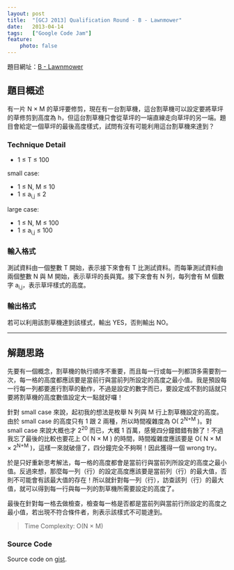 ```yaml
---
layout: post
title:  "[GCJ 2013] Qualification Round - B - Lawnmower"
date:   2013-04-14
tags:   ["Google Code Jam"]
feature:
    photo: false
---
```


題目網址：[B - Lawnmower](https://code.google.com/codejam/contest/2270488/dashboard#s=p1)

## 題目概述

有一片 N × M 的草坪要修剪，現在有一台割草機，這台割草機可以設定要將草坪的草修剪到高度為 h，但這台割草機只會從草坪的一端直線走向草坪的另一端。題目會給定一個草坪的最後高度樣式，試問有沒有可能利用這台割草機來達到？

### Technique Detail

- 1 ≤ T ≤ 100

small case:

- 1 ≤ N, M ≤ 10
- 1 ≤ a<sub>i,j</sub> ≤ 2

large case:

- 1 ≤ N, M ≤ 100  
- 1 ≤ a<sub>i,j</sub> ≤ 100

### 輸入格式

測試資料由一個整數 T 開始，表示接下來會有 T 比測試資料。而每筆測試資料由兩個整數 N 與 M 開始，表示草坪的長與寬。接下來會有 N 列，每列會有 M 個數字 a<sub>i,j</sub>，表示草坪樣式的高度。

### 輸出格式

若可以利用該割草機達到該樣式，輸出 YES，否則輸出 NO。

---

## 解題思路

先要有一個概念，割草機的執行順序不重要，而且每一行或每一列都頂多需要割一次，每一格的高度都應該要是當前行與當前列所設定的高度之最小值。我是預設每一行每一列都要進行割草的動作，不過是設定的數字而已，要設定成不割的話就只要將割草機的高度數值設定大一點就好囉！

針對 small case 來說，起初我的想法是枚舉 N 列與 M 行上割草機設定的高度。由於 small case 的高度只有 1 跟 2 兩種，所以時間複雜度為 O( 2<sup>N+M</sup> )。對 small case 來說大概也才 2<sup>20</sup> 而已，大概 1 百萬，感覺四分鐘錯錯有餘了！不過我忘了最後的比較也要花上 O( N × M ) 的時間，時間複雜度應該要是 O( N × M × 2<sup>N+M</sup> )，這樣一來就破億了，四分鐘完全不夠啊！因此獲得一個 wrong try。

於是只好重新思考解法，每一格的高度都會是當前行與當前列所設定的高度之最小值。反過來想，那麼每一列（行）的設定高度應該要是當前列（行）的最大值，否則不可能會有該最大值的存在！所以就針對每一列（行），訪查該列（行）的最大值，就可以得到每一行與每一列的割草機所需要設定的高度了。

最後在針對每一格去做檢查，檢查每一格是否都是當前列與當前行所設定的高度之最小值，若出現不符合條件者，則表示該樣式不可能達到。

> Time Complexity: O(N × M)

### Source Code

<script src="https://gist.github.com/KuoE0/5381892.js"></script>

Source code on [gist](https://gist.github.com/5381892).
